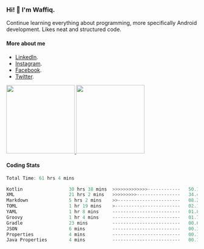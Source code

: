 ### Hi! 👋 I'm Waffiq.

Continue learning everything about programming, more specifically Android development. Likes neat and structured code.

#### More about me 
- [LinkedIn](https://www.linkedin.com/in/waffiqaziz/).
- [Instagram](https://www.instagram.com/waffiqaziz/).
- [Facebook](https://web.facebook.com/WaffiqAziz/).
- [Twitter](https://twitter.com/AzizWaffiq).

<p align="left">
<a href="https://github.com/waffiqaziz">
  <img height="180em" src="https://github-readme-stats-eight-theta.vercel.app/api?username=waffiqaziz&show_icons=true&theme=algolia&include_all_commits=true&count_private=true"/>
  <img height="180em" src="https://github-readme-stats-eight-theta.vercel.app/api/top-langs/?username=waffiqaziz&layout=compact&langs_count=8&theme=algolia"/>
</a>
</p>

#### Coding Stats
<!--START_SECTION:waka-->

```rust
Total Time: 61 hrs 4 mins

Kotlin                 30 hrs 38 mins  >>>>>>>>>>>>>------------   50.18 %
XML                    21 hrs 2 mins   >>>>>>>>>----------------   34.44 %
Markdown               5 hrs 2 mins    >>-----------------------   08.25 %
TOML                   1 hr 19 mins    >------------------------   02.17 %
YAML                   1 hr 8 mins     -------------------------   01.88 %
Groovy                 1 hr 4 mins     -------------------------   01.77 %
Gradle                 23 mins         -------------------------   00.64 %
JSON                   6 mins          -------------------------   00.17 %
Properties             4 mins          -------------------------   00.12 %
Java Properties        4 mins          -------------------------   00.12 %
```

<!--END_SECTION:waka-->
